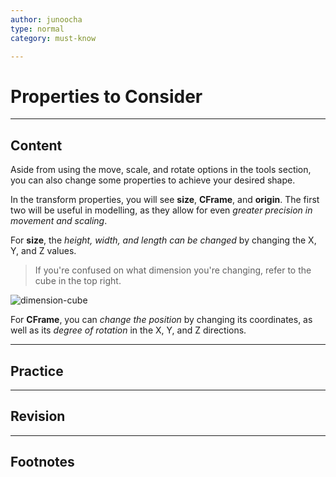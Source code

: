 ```yaml
---
author: junoocha
type: normal
category: must-know

---
```


# Properties to Consider
---

## Content

Aside from using the move, scale, and rotate options in the tools section, you can also change some properties to achieve your desired shape. 

In the transform properties, you will see **size**, **CFrame**, and **origin**. The first two will be useful in modelling, as they allow for even *greater precision in movement and scaling*. 

For **size**, the *height, width, and length can be changed* by changing the X, Y, and Z values. 

> If you're confused on what dimension you're changing, refer to the cube in the top right.

![dimension-cube](https://img.enkipro.com/c7172b7ad986932ab0b6493ef59b1cfc.png)

For **CFrame**, you can *change the position* by changing its coordinates, as well as its *degree of rotation* in the X, Y, and Z directions.

---

## Practice

---

## Revision


---

## Footnotes

